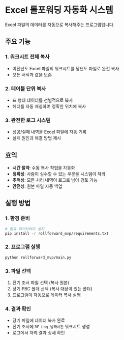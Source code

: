 # Excel 롤포워딩 자동화 시스템

Excel 파일의 데이터를 자동으로 복사해주는 프로그램입니다.

## 주요 기능

### 1. 워크시트 전체 복사
- 이전년도 Excel 파일의 워크시트를 당년도 파일로 완전 복사
- 모든 서식과 값을 보존

### 2. 테이블 단위 복사  
- 표 형태 데이터를 선별적으로 복사
- 헤더를 자동 매칭하여 정확한 위치에 복사

### 3. 완전한 로그 시스템
- 성공/실패 내역을 Excel 파일에 자동 기록
- 실패 원인과 해결 방법 제시

## 효익

- **시간 절약**: 수동 복사 작업을 자동화
- **정확성**: 사람이 실수할 수 있는 부분을 시스템이 처리
- **추적성**: 모든 처리 내역이 로그로 남아 검토 가능
- **안전성**: 원본 파일 자동 백업

## 실행 방법

### 1. 환경 준비
```bash
# 필요 라이브러리 설치
pip install -r rollforward_mvp/requirements.txt
```

### 2. 프로그램 실행
```bash
python rollforward_mvp/main.py
```

### 3. 파일 선택
1. 전기 조서 파일 선택 (복사 원본)
2. 당기 PBC 폴더 선택 (복사 대상이 있는 폴더)
3. 프로그램이 자동으로 데이터 복사 실행

### 4. 결과 확인
- 당기 파일에 데이터 복사 완료
- 전기 조서에 `RF_Log_날짜시간` 워크시트 생성
- 로그에서 처리 결과 상세 확인